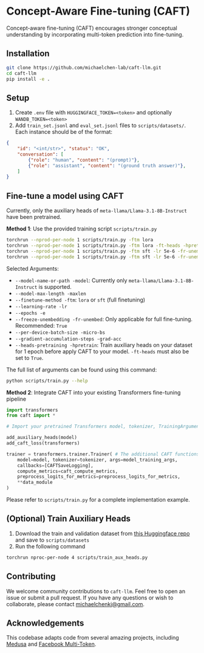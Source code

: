 # Concept-Aware Fine-tuning (CAFT)

Concept-aware fine-tuning (CAFT) encourages stronger conceptual understanding by incorporating multi-token prediction into fine-tuning.

## Installation

```bash
git clone https://github.com/michaelchen-lab/caft-llm.git
cd caft-llm
pip install -e .
```

## Setup

1. Create `.env` file with `HUGGINGFACE_TOKEN=<token>` and optionally `WANDB_TOKEN=<token>`
2. Add `train_set.jsonl` and `eval_set.jsonl` files to `scripts/datasets/`. Each instance should be of the format:

```json
{
    "id": "<int/str>", "status": "OK", 
    "conversation": [
        {"role": "human", "content": "(prompt)"}, 
        {"role": "assistant", "content": "(ground truth answer)"},
    ]
}
```

## Fine-tune a model using CAFT

Currently, only the auxiliary heads of `meta-llama/Llama-3.1-8B-Instruct` have been pretrained.

**Method 1**: Use the provided training script `scripts/train.py` 

```bash
torchrun --nprod-per-node 1 scripts/train.py -ftm lora 
torchrun --nprod-per-node 1 scripts/train.py -ftm lora -ft-heads -hpretrain
torchrun --nprod-per-node 1 scripts/train.py -ftm sft -lr 5e-6 -fr-unembed
torchrun --nprod-per-node 1 scripts/train.py -ftm sft -lr 5e-6 -fr-unembed -ft-heads -hpretrain
```

Selected Arguments:
- `--model-name-or-path -model`: Currently only `meta-llama/Llama-3.1-8B-Instruct` is supported.
- `--model-max-length -maxlen`
- `--finetune-method -ftm`: `lora` or `sft` (full finetuning)
- `--learning-rate -lr`
- `--epochs -e`
- `--freeze-unembedding -fr-unembed`: Only applicable for full fine-tuning. Recommended: `True`
- `--per-device-batch-size -micro-bs`
- `--gradient-accumulation-steps -grad-acc`
- `--heads-pretraining -hpretrain`: Train auxiliary heads on your dataset for 1 epoch before apply CAFT to your model. `-ft-heads` must also be set to `True`.

The full list of arguments can be found using this command:

```bash
python scripts/train.py --help
```

**Method 2**: Integrate CAFT into your existing Transformers fine-tuning pipeline

```python
import transformers
from caft import *

# Import your pretrained Transformers model, tokenizer, TrainingArguments, and data_module

add_auxiliary_heads(model)
add_caft_loss(transformers)

trainer = transformers.trainer.Trainer( # The additional CAFT functions track and save the auxiliary losses
    model=model, tokenizer=tokenizer, args=model_training_args,
    callbacks=[CAFTSaveLogging], 
    compute_metrics=caft_compute_metrics, 
    preprocess_logits_for_metrics=preprocess_logits_for_metrics, 
    **data_module
)
```

Please refer to `scripts/train.py` for a complete implementation example.

## (Optional) Train Auxiliary Heads

1. Download the train and validation dataset from [this Huggingface repo](https://huggingface.co/datasets/michaelchenkj/CAFT-Auxiliary-Head-Dataset) and save to `scripts/datasets`
2. Run the following command

```bash
torchrun nproc-per-node 4 scripts/train_aux_heads.py
```

## Contributing

We welcome community contributions to `caft-llm`. Feel free to open an issue or submit a pull request. If you have any questions or wish to collaborate, please contact michaelchenkj@gmail.com.

## Acknowledgements

This codebase adapts code from several amazing projects, including [Medusa](https://github.com/FasterDecoding/Medusa) and [Facebook Multi-Token](https://huggingface.co/facebook/multi-token-prediction). 
